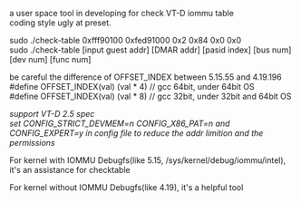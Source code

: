 a user space tool in developing for check VT-D iommu table  
coding style ugly at preset.  

sudo ./check-table 0xfff90100 0xfed91000 0x2 0x84 0x0 0x0   
sudo ./check-table [input guest addr] [DMAR addr] [pasid index] [bus num] [dev num] [func num]  

be careful the difference of OFFSET\_INDEX between 5.15.55 and 4.19.196  
#define OFFSET_INDEX(val)  (val * 4)  // gcc 64bit, under 64bit OS  
#define OFFSET_INDEX(val)  (val * 8) // gcc 32bit, under 32bit and 64bit OS  

*support VT-D 2.5 spec*  
*set CONFIG_STRICT_DEVMEM=n CONFIG_X86_PAT=n and CONFIG_EXPERT=y in config file to reduce the addr limition and the permissions*  

For kernel with IOMMU Debugfs(like 5.15, /sys/kernel/debug/iommu/intel), it's an assistance for checktable  
  
For kernel without IOMMU Debugfs(like 4.19), it's a helpful tool
